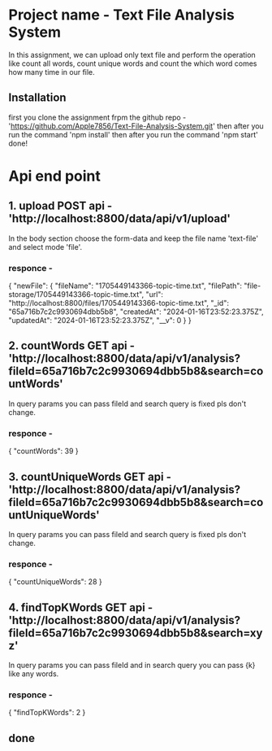 # Project name - Text File Analysis System

In this assignment, we can upload only text file and perform the operation like count all words, count unique words and count the which word comes how many time in our file.

## Installation

first you clone the assignment frpm the github repo - 'https://github.com/Apple7856/Text-File-Analysis-System.git'
then after you run the command 'npm install'
then after you run the command 'npm start'
done!

# Api end point

## 1. upload POST api - 'http://localhost:8800/data/api/v1/upload'

In the body section choose the form-data and keep the file name 'text-file' and select mode 'file'.

### responce -

{
"newFile": {
"fileName": "1705449143366-topic-time.txt",
"filePath": "file-storage/1705449143366-topic-time.txt",
"url": "http://localhost:8800/files/1705449143366-topic-time.txt",
"\_id": "65a716b7c2c9930694dbb5b8",
"createdAt": "2024-01-16T23:52:23.375Z",
"updatedAt": "2024-01-16T23:52:23.375Z",
"\_\_v": 0
}
}

## 2. countWords GET api - 'http://localhost:8800/data/api/v1/analysis?fileId=65a716b7c2c9930694dbb5b8&search=countWords'

In query params you can pass fileId and search query is fixed pls don't change.

### responce -

{ "countWords": 39 }

## 3. countUniqueWords GET api - 'http://localhost:8800/data/api/v1/analysis?fileId=65a716b7c2c9930694dbb5b8&search=countUniqueWords'

In query params you can pass fileId and search query is fixed pls don't change.

### responce -

{ "countUniqueWords": 28 }

## 4. findTopKWords GET api - 'http://localhost:8800/data/api/v1/analysis?fileId=65a716b7c2c9930694dbb5b8&search=xyz'

In query params you can pass fileId and in search query you can pass {k} like any words.

### responce -

{ "findTopKWords": 2 }

## done
